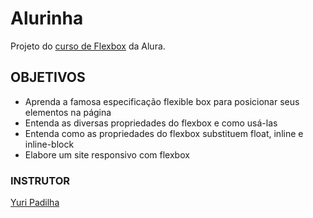 # Alurinha

Projeto do [curso de Flexbox](https://cursos.alura.com.br/course/posicione-elementos-com-flexbox) da Alura.


## OBJETIVOS

- Aprenda a famosa especificação flexible box para posicionar seus elementos na página
- Entenda as diversas propriedades do flexbox e como usá-las
- Entenda como as propriedades do flexbox substituem float, inline e inline-block
- Elabore um site responsivo com flexbox

 ### INSTRUTOR
 [Yuri Padilha](https://www.linkedin.com/in/yuri-padilha/)